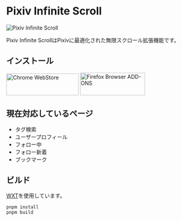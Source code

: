 # Pixiv Infinite Scroll
![Pixiv Infinite Scroll](https://github.com/user-attachments/assets/24b41303-91e0-4c8d-94d4-a3179fa4e22b)


Pixiv Infinite ScrollはPixivに最適化された無限スクロール拡張機能です。

## インストール

<a href="https://chromewebstore.google.com/detail/pixiv-infinite-scroll/ihbbldgmjgjfpglmceokpdjenkjedcnb"><img alt="Chrome WebStore" width="191.8" height="58" src="https://developer.chrome.com/static/docs/webstore/branding/image/UV4C4ybeBTsZt43U4xis.png"></a>
<a href="https://addons.mozilla.org/ja/firefox/addon/pixiv-infinite-scroll/"><img alt="Firefox Browser ADD-ONS" width="172" height="60" src="https://blog.mozilla.org/addons/files/2015/11/get-the-addon.png"></a>

## 現在対応しているページ

- タグ検索
- ユーザープロフィール
- フォロー中
- フォロー新着
- ブックマーク

## ビルド

[WXT](https://wxt.dev/)を使用しています。

```shell
pnpm install
pnpm build
```
